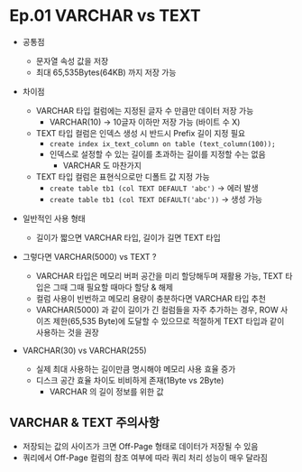 # Ep.01 VARCHAR vs TEXT

- 공통점
  - 문자열 속성 값을 저장
  - 최대 65,535Bytes(64KB) 까지 저장 가능
- 차이점
  - VARCHAR 타입 컬럼에는 지정된 글자 수 만큼만 데이터 저장 가능
    - VARCHAR(10) -> 10글자 이하만 저장 가능 (바이트 수 X)
  - TEXT 타입 컬럼은 인덱스 생성 시 반드시 Prefix 길이 지정 필요
    - `create index ix_text_column on table (text_column(100));`
    - 인덱스로 설정할 수 있는 길이를 초과하는 길이를 지정할 수는 없음
      - VARCHAR 도 마찬가지
  - TEXT 타입 컬럼은 표현식으로만 디폴트 값 지정 가능
    - `create table tb1 (col TEXT DEFAULT 'abc')` -> 에러 발생
    - `create table tb1 (col TEXT DEFAULT('abc'))` -> 생성 가능

- 일반적인 사용 형태
  - 길이가 짧으면 VARCHAR 타입, 길이가 길면 TEXT 타입
- 그렇다면 VARCHAR(5000) vs TEXT ?
  - VARCHAR 타입은 메모리 버퍼 공간을 미리 할당해두며 재활용 가능, TEXT 타입은 그때 그때 필요할 때마다 할당 & 해제
  - 컬럼 사용이 빈번하고 메모리 용량이 충분하다면 VARCHAR 타입 추천
  - VARCHAR(5000) 과 같이 길이가 긴 컬럼들을 자주 추가하는 경우, ROW 사이즈 제한(65,535 Byte)에 도달할 수 있으므로 적절하게 TEXT 타입과 같이 사용하는 것을 권장
- VARCHAR(30) vs VARCHAR(255)
  - 실제 최대 사용하는 길이만큼 명시해야 메모리 사용 효율 증가
  - 디스크 공간 효율 차이도 비비하게 존재(1Byte vs 2Byte)
    - VARCHAR 의 길이 정보를 위한 값

## VARCHAR & TEXT 주의사항

- 저장되는 값의 사이즈가 크면 Off-Page 형태로 데이터가 저장될 수 있음
- 쿼리에서 Off-Page 컬럼의 참조 여부에 따라 쿼리 처리 성능이 매우 달라짐
